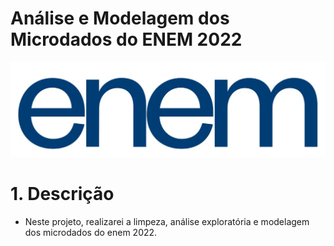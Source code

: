# Análise e Modelagem dos Microdados do ENEM 2022

<p align="center">
<img src="reports/logo1.webp">
</p>

# 1. Descrição

- Neste projeto, realizarei a limpeza, análise exploratória e modelagem dos microdados do enem 2022. 


